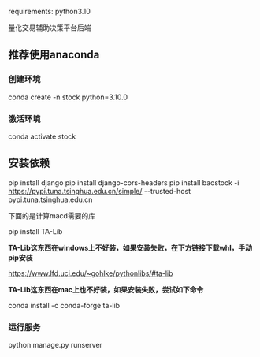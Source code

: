 requirements: python3.10

量化交易辅助决策平台后端

## 推荐使用anaconda

### 创建环境

conda create -n stock python=3.10.0

### 激活环境

conda activate stock

## 安装依赖

pip install django
pip install django-cors-headers
pip install baostock -i https://pypi.tuna.tsinghua.edu.cn/simple/ --trusted-host pypi.tuna.tsinghua.edu.cn

下面的是计算macd需要的库

pip install TA-Lib

**TA-Lib这东西在windows上不好装，如果安装失败，在下方链接下载whl，手动pip安装**

https://www.lfd.uci.edu/~gohlke/pythonlibs/#ta-lib

**TA-Lib这东西在mac上也不好装，如果安装失败，尝试如下命令**

conda install -c conda-forge ta-lib

### 运行服务

python manage.py runserver